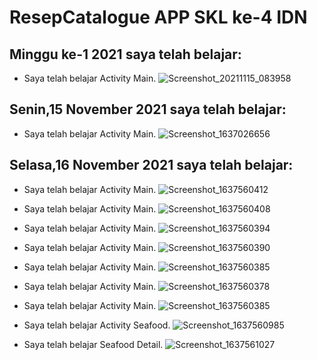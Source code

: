 # ResepCatalogue APP SKL ke-4 IDN

##  Minggu ke-1 2021 saya telah belajar:
* Saya telah belajar  Activity Main.
![Screenshot_20211115_083958](https://user-images.githubusercontent.com/68719137/141880218-a13f0e42-e69d-4715-bca4-b54b13f65cfd.png)

##   Senin,15 November 2021 saya telah belajar:
* Saya telah belajar  Activity Main.
![Screenshot_1637026656](https://user-images.githubusercontent.com/68719137/141880307-b6db897f-c120-4977-a915-4031ecc87e19.png)


##   Selasa,16 November 2021 saya telah belajar:
* Saya telah belajar  Activity Main.
![Screenshot_1637560412](https://user-images.githubusercontent.com/68719137/142807901-34fdc92f-4914-45ec-abc7-ab1a459a73d9.png)

* Saya telah belajar  Activity Main.
![Screenshot_1637560408](https://user-images.githubusercontent.com/68719137/142807955-72bde39e-7ecc-4deb-a300-5b340516b720.png)

* Saya telah belajar  Activity Main.
![Screenshot_1637560394](https://user-images.githubusercontent.com/68719137/142808006-b1bc9af0-d6a1-4eda-9ed3-e46983ebe583.png)

* Saya telah belajar  Activity Main.
![Screenshot_1637560390](https://user-images.githubusercontent.com/68719137/142808068-1622c704-89e6-481c-869a-a9847dae6f81.png)


* Saya telah belajar  Activity Main.
![Screenshot_1637560385](https://user-images.githubusercontent.com/68719137/142808284-5edd06a2-637c-4a1a-adf1-a6cc7590fc12.png)

* Saya telah belajar  Activity Main.
![Screenshot_1637560378](https://user-images.githubusercontent.com/68719137/142808307-ab7226ec-3597-41a0-9405-c1f8ea298303.png)

* Saya telah belajar  Activity Main.
![Screenshot_1637560385](https://user-images.githubusercontent.com/68719137/142808495-b84cb31a-d061-4862-baad-830c2a8dc4f1.png)


* Saya telah belajar  Activity Seafood.
![Screenshot_1637560985](https://user-images.githubusercontent.com/68719137/142808773-68e49c36-d9e6-4b71-94f0-3091db6d55d7.png)

* Saya telah belajar   Seafood Detail.
![Screenshot_1637561027](https://user-images.githubusercontent.com/68719137/142808807-490eba25-3ea2-4273-9ebc-fed2ce19e0d0.png)

